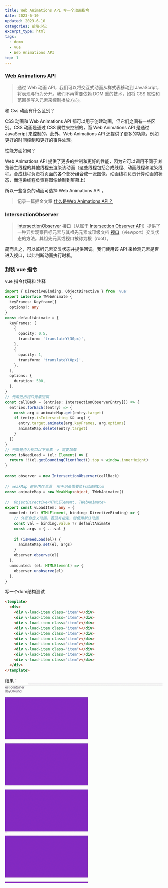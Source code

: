 ```yaml
---
title: Web Animations API 写一个动画指令
date: 2023-6-10
updated: 2023-6-10
categories: 前端小记
excerpt_type: html
tags:
  - demo
  - vue
  -	Web Animations API
top: 1
---
```


### [Web Animations API](https://developer.mozilla.org/zh-CN/docs/Web/API/Web_Animations_API/Using_the_Web_Animations_API)

> 通过 Web 动画 API，我们可以将交互式动画从样式表移动到  JavaScript，将表现与行为分开。我们不再需要依赖 DOM 重的技术，如将 CSS 属性和范围类写入元素来控制播放方向。

<span class="text-red-600"> 和 Css 动画有什么区别？</span>

CSS 动画和 Web Animations API 都可以用于创建动画，但它们之间有一些区别。CSS 动画是通过 CSS 属性来控制的，而 Web Animations API 是通过 JavaScript 来控制的。此外，Web Animations API 还提供了更多的功能，例如更好的时间控制和更好的事件处理。

<span class="text-red-600" > 性能方面如何？</span>

Web Animations API 提供了更多的控制和更好的性能，因为它可以调用不同于浏览器主线程的其他线程去渲染该动画（这些线程包括合成线程、动画线程和渲染线程。合成线程负责将页面的各个部分组合成一张图像，动画线程负责计算动画的状态，而渲染线程负责将图像绘制到屏幕上）

所以一些复杂的动画可选择 Web Animations API 。

> 记录一篇掘金文章 [什么是Web Animations API？](https://juejin.cn/post/7065093728737689614)
<!-- more -->
### IntersectionObserver

> [IntersectionObserver](https://developer.mozilla.org/zh-CN/docs/Web/API/IntersectionObserver)  接口（从属于 [Intersection Observer API](https://developer.mozilla.org/zh-CN/docs/Web/API/Intersection_Observer_API)）提供了一种异步观察目标元素与其祖先元素或顶级文档 [视口](https://developer.mozilla.org/zh-CN/docs/Glossary/Viewport)（viewport）交叉状态的方法。其祖先元素或视口被称为根（root）。

简而言之，可以监听元素交叉状态并提供回调。我们使用该 API 来检测元素是否进入视口，以此判断动画执行时机。

### 封装 vue 指令

vue 指令代码和 注释

```typescript
import { DirectiveBinding, ObjectDirective } from 'vue'
export interface TWebAnimate {
  keyFrames: Keyframe[]
  options?: any
}
const defaultAnimate = {
  keyFrames: [
    {
      opacity: 0.5,
      transform: 'translateY(30px)',
    },
    {
      opacity: 1,
      transform: 'translateY(0px)',
    },
  ],
  options: {
    duration: 500,
  },
}
// 元素进出视口元素回调
const callBack = (entries: IntersectionObserverEntry[]) => {
  entries.forEach((entry) => {
    const arg = animateMap.get(entry.target)
    if (entry.isIntersecting && arg) {
      entry.target.animate(arg.keyFrames, arg.options)
      animateMap.delete(entry.target)
    }
  })
}
// 判断是否为视口以下元素 -> 需要加载
const isNeedLoad = (el: Element) => {
  return !!(el.getBoundingClientRect().top > window.innerHeight)
}

const observer = new IntersectionObserver(callBack)

// weakMap 避免内存泄漏  用于记录需要执行动画的Dom
const animateMap = new WeakMap<object, TWebAnimate>()

//  ObjectDirective<HTMLElement, TWebAnimate>
export const vLoadItem: any = {
  mounted: (el: HTMLElement, binding: DirectiveBinding) => {
    // 外部自定义动画，若没有指定，则使用默认动画
    const val = binding.value ?? defaultAnimate
    const args = { ...val }

    if (isNeedLoad(el)) {
      animateMap.set(el, args)
    }
    observer.observe(el)
  },
  unmounted: (el: HTMLElement) => {
    observer.unobserve(el)
  },
}

```

写一个dom结构测试

```html
<template>
  <div>
    <div v-load-item class="item"></div>
    <div v-load-item class="item"></div>
    <div v-load-item class="item"></div>
    <div v-load-item class="item"></div>
    <div v-load-item class="item"></div>
    <div v-load-item class="item"></div>
    <div v-load-item class="item"></div>
    <div v-load-item class="item"></div>
    <div v-load-item class="item"></div>
    <div v-load-item class="item"></div>
  </div>
</template>
```

结果：
<a-box>
<img src="/contents/postAssets/2023610.gif" />
</a-box>
